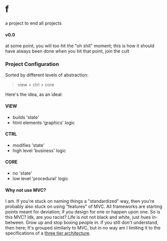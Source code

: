 # f
a project to end all projects
#### v0.0

at some point, you will too hit the "oh shit" moment; this is how it should have always been done
when you hit that point, join the cult


### Project Configuration
Sorted by different levels of abstraction:
>view > ctrl > core

Here's the idea, as an ideal:

#### VIEW
- builds 'state'
- html elements 'graphics' logic

#### CTRL
- modifies 'state'
- high level 'business' logic

#### CORE
- no 'state'
- low level 'procedural' logic

#### Why not use MVC?
I am. If you're stuck on naming things a "standardized" way, then you're probably also stuck on using "features" of MVC. All frameworks are starting points meant for deviation; if you design for one or happen upon one. So is this MVC? Idk, are you racist? Life is not not black and white, just hues in-between. Grow up and stop boxing people in. If you still don't understand, then here; It's grouped similarly to MVC, but in no way am I limiting it to the specifications of a [three tier architecture](https://www.ibm.com/cloud/learn/three-tier-architecture).

